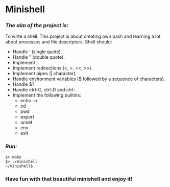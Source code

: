 # Minishell
### ***The aim of the project is:***
To write a shell. This project is about creating own bash and learning a lot about processes and file descriptors. Shell should:
- Handle ’ (single quote).
- Handle " (double quote).
- Implement ;.
- Implement redirections (<, >, <<, >>).
- Implement pipes (| character).
- Handle environment variables ($ followed by a sequence of characters).
- Handle $?.
- Handle ctrl-C, ctrl-D and ctrl-\.
- Implement the following builtins:
  - echo -n
  - cd
  - pwd
  - export
  - unset
  - env
  - exit
### ***Run:***
```
$> make
$> ./minishell
~/minishell$
```
### Have fun with that beautiful minishell and enjoy it!
